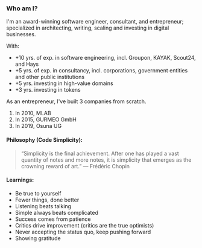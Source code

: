 ### Who am I?

I'm an award-winning software engineer, consultant, and entrepreneur; specialized in architecting, writing, scaling and investing in digital businesses.

With:

- +10 yrs. of exp. in software engineering, incl. Groupon, KAYAK, Scout24, and Hays
- +5 yrs. of exp. in consultancy, incl. corporations, government entities and other public institutions
- +5 yrs. investing in high-value domains
- +3 yrs. investing in tokens 

As an entrepreneur, I've built 3 companies from scratch.

1. In 2010, MLAB
2. In 2015, GURMEO GmbH
3. In 2019, Osuna UG

#### Philosophy (Code Simplicity):
> “Simplicity is the final achievement. After one has played a vast quantity of notes and more notes, it is simplicity that emerges as the crowning reward of art.” 
> — Frédéric Chopin

#### Learnings:
- Be true to yourself
- Fewer things, done better
- Listening beats talking
- Simple always beats complicated
- Success comes from patience
- Critics drive improvement (critics are the true optimists)
- Never accepting the status quo, keep pushing forward
- Showing gratitude
